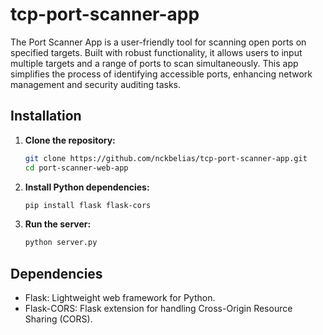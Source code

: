 # tcp-port-scanner-app
The Port Scanner App is a user-friendly tool for scanning open ports on specified targets. Built with robust functionality, it allows users to input multiple targets and a range of ports to scan simultaneously. This app simplifies the process of identifying accessible ports, enhancing network management and security auditing tasks.

## Installation

1. **Clone the repository:**

   ```bash
   git clone https://github.com/nckbelias/tcp-port-scanner-app.git
   cd port-scanner-web-app

2. **Install Python dependencies:**
   
   ```bash
   pip install flask flask-cors

3. **Run the server:**

   ```bash
   python server.py

## Dependencies
- Flask: Lightweight web framework for Python.
- Flask-CORS: Flask extension for handling Cross-Origin Resource Sharing (CORS).
